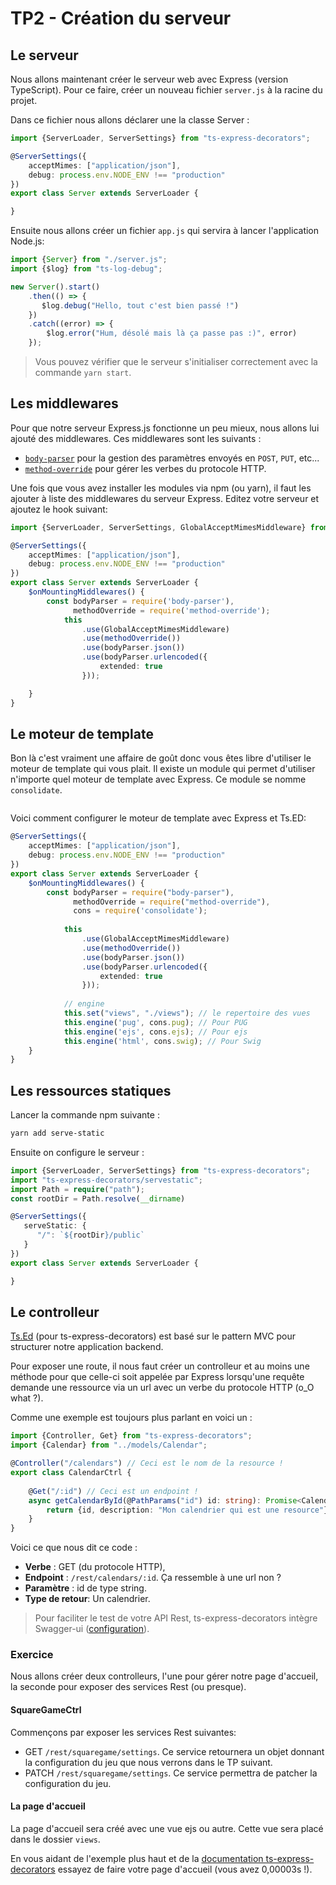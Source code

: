 # TP2 - Création du serveur

## Le serveur

Nous allons maintenant créer le serveur web avec Express (version TypeScript).
Pour ce faire, créer un nouveau fichier `server.js` à la racine du projet.

Dans ce fichier nous allons déclarer une la classe Server :

```typescript
import {ServerLoader, ServerSettings} from "ts-express-decorators";

@ServerSettings({
    acceptMimes: ["application/json"],
    debug: process.env.NODE_ENV !== "production"
})
export class Server extends ServerLoader {

}
```

Ensuite nous allons créer un fichier `app.js` qui servira à lancer l'application Node.js:

```typescript
import {Server} from "./server.js";
import {$log} from "ts-log-debug";

new Server().start()
    .then(() => {
       $log.debug("Hello, tout c'est bien passé !")
    })
    .catch((error) => {
        $log.error("Hum, désolé mais là ça passe pas :)", error)
    });
```

> Vous pouvez vérifier que le serveur s'initialiser correctement avec la commande `yarn start`.

## Les middlewares

Pour que notre serveur Express.js fonctionne un peu mieux, nous allons lui ajouté des middlewares.
Ces middlewares sont les suivants :

* [`body-parser`](https://github.com/expressjs/body-parser) pour la gestion des paramètres envoyés en `POST`, `PUT`, etc...
* [`method-override`](https://github.com/expressjs/method-override) pour gérer les verbes du protocole HTTP.

Une fois que vous avez installer les modules via npm (ou yarn), il faut les ajouter à liste des middlewares du serveur Express.
Editez votre serveur et ajoutez le hook suivant:

```typescript
import {ServerLoader, ServerSettings, GlobalAcceptMimesMiddleware} from "ts-express-decorators";

@ServerSettings({
    acceptMimes: ["application/json"],
    debug: process.env.NODE_ENV !== "production"
})
export class Server extends ServerLoader {
    $onMountingMiddlewares() {
        const bodyParser = require('body-parser'),
              methodOverride = require('method-override');
            this
                .use(GlobalAcceptMimesMiddleware)
                .use(methodOverride())
                .use(bodyParser.json())
                .use(bodyParser.urlencoded({
                    extended: true
                }));

    }
}
```

## Le moteur de template

Bon là c'est vraiment une affaire de goût donc vous êtes libre d'utiliser le moteur de template qui vous plait.
Il existe un module qui permet d'utiliser n'importe quel moteur de template avec Express.
Ce module se nomme `consolidate`.

```bash
```

Voici comment configurer le moteur de template avec Express et Ts.ED:

```typescript
@ServerSettings({
    acceptMimes: ["application/json"],
    debug: process.env.NODE_ENV !== "production"
})
export class Server extends ServerLoader {
    $onMountingMiddlewares() {
        const bodyParser = require("body-parser"),
              methodOverride = require("method-override"),
              cons = require('consolidate');
              
            this
                .use(GlobalAcceptMimesMiddleware)
                .use(methodOverride())
                .use(bodyParser.json())
                .use(bodyParser.urlencoded({
                    extended: true
                }));
           
            // engine
            this.set("views", "./views"); // le repertoire des vues
            this.engine('pug', cons.pug); // Pour PUG
            this.engine('ejs', cons.ejs); // Pour ejs
            this.engine('html', cons.swig); // Pour Swig
    }
}
```

## Les ressources statiques

Lancer la commande npm suivante :

```bash
yarn add serve-static
```
Ensuite on configure le serveur :
```typescript
import {ServerLoader, ServerSettings} from "ts-express-decorators";
import "ts-express-decorators/servestatic";
import Path = require("path");
const rootDir = Path.resolve(__dirname)

@ServerSettings({
   serveStatic: {
      "/": `${rootDir}/public`
   }
})
export class Server extends ServerLoader {

}
```

## Le controlleur

[Ts.Ed](https://romakita.github.io/ts-express-decorators) (pour ts-express-decorators) est basé sur le pattern MVC pour 
structurer notre application backend.

Pour exposer une route, il nous faut créer un controlleur et au moins une méthode pour que celle-ci soit appelée par Express
lorsqu'une requête demande une ressource via un url avec un verbe du protocole HTTP (o_O what ?).

Comme une exemple est toujours plus parlant en voici un :

```typescript
import {Controller, Get} from "ts-express-decorators";
import {Calendar} from "../models/Calendar";

@Controller("/calendars") // Ceci est le nom de la resource !
export class CalendarCtrl {
    
    @Get("/:id") // Ceci est un endpoint !
    async getCalendarById(@PathParams("id") id: string): Promise<Calendar> {
        return {id, description: "Mon calendrier qui est une resource"}
    }
}
```

Voici ce que nous dit ce code :

- **Verbe** : GET (du protocole HTTP),
- **Endpoint** : `/rest/calendars/:id`. Ça ressemble à une url non ?
- **Paramètre** : id de type string.
- **Type de retour**: Un calendrier.

> Pour faciliter le test de votre API Rest, ts-express-decorators intègre Swagger-ui ([configuration](https://romakita.github.io/ts-express-decorators/#/tutorials/swagger)).

### Exercice

Nous allons créer deux controlleurs, l'une pour gérer notre page d'accueil, la seconde pour exposer
des services Rest (ou presque).

#### SquareGameCtrl

Commençons par exposer les services Rest suivantes:

- GET `/rest/squaregame/settings`. Ce service retournera un objet donnant la configuration du jeu que nous verrons dans le TP suivant.
- PATCH `/rest/squaregame/settings`. Ce service permettra de patcher la configuration du jeu.

#### La page d'accueil

La page d'accueil sera créé avec une vue ejs ou autre. Cette vue sera placé dans le dossier
`views`.

En vous aidant de l'exemple plus haut et de la [documentation ts-express-decorators](https://romakita.github.io/ts-express-decorators/#/tutorials/templating?id=templating)
essayez de faire votre page d'accueil (vous avez 0,00003s !). 

